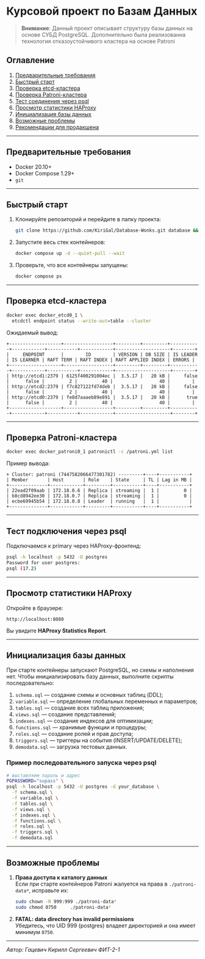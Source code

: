 # Курсовой проект по Базам Данных

> **Внимание**: Данный проект описывает структуру базы данных на основе СУБД PostgreSQL. Дополнительно была реализованна технология отказоустойчивого кластера на основе Patroni

## Оглавление

1. [Предварительные требования](#предварительные-требования)
2. [Быстрый старт](#быстрый-старт)
3. [Проверка etcd-кластера](#проверка-etcd-кластера)
4. [Проверка Patroni-кластера](#проверка-patroni-кластера)
5. [Тест соединения через psql](#тест-подключения-через-psql)
6. [Просмотр статистики HAProxy](#просмотр-статистики-haproxy)
7. [Инициализация базы данных](#инициализация-базы-данных)
8. [Возможные проблемы](#возможные-проблемы)
9. [Рекомендации для продакшена](#рекомендации-для-продакшена)

---

## Предварительные требования

- Docker 20.10+
- Docker Compose 1.29+
- `git`

---

## Быстрый старт

1. Клонируйте репозиторий и перейдите в папку проекта:

   ```sh
   git clone https://github.com/KiriGal/Database-Wonks.git database && cd database
   ```

2. Запустите весь стек контейнеров:

   ```sh
   docker compose up -d --quiet-pull --wait
   ```

3. Проверьте, что все контейнеры запущены:

   ```sh
   docker compose ps
   ```

---

## Проверка etcd-кластера

```sh
docker exec docker_etcd0_1 \
  etcdctl endpoint status --write-out=table --cluster
```

Ожидаемый вывод:

```
+-------------------+------------------+---------+---------+-----------+------------+-----------+------------+--------------------+--------+
|     ENDPOINT      |        ID        | VERSION | DB SIZE | IS LEADER | IS LEARNER | RAFT TERM | RAFT INDEX | RAFT APPLIED INDEX | ERRORS |
+-------------------+------------------+---------+---------+-----------+------------+-----------+------------+--------------------+--------+
| http://etcd1:2379 | 6125f400291004ec |  3.5.17 |   20 kB |     false |      false |         2 |         40 |                 40 |        |
| http://etcd2:2379 | f7c827122fd74deb |  3.5.17 |   20 kB |     false |      false |         2 |         40 |                 40 |        |
| http://etcd0:2379 | fe8d7aaaeb89e891 |  3.5.17 |   20 kB |      true |      false |         2 |         40 |                 40 |        |
+-------------------+------------------+---------+---------+-----------+------------+-----------+------------+--------------------+--------+
```

---

## Проверка Patroni-кластера

```sh
docker exec docker_patroni0_1 patronictl -c /patroni.yml list
```

Пример вывода:

```
+ Cluster: patroni (7447582066477301782) ---------+----+-----------+
| Member       | Host       | Role    | State     | TL | Lag in MB |
+--------------+------------+---------+-----------+----+-----------+
| 22ead2f09aab | 172.18.0.6 | Replica | streaming |  1 |         0 |
| b8cd8942ee30 | 172.18.0.7 | Replica | streaming |  1 |         0 |
| ecbe69945b54 | 172.18.0.8 | Leader  | running   |  1 |           |
+--------------+------------+---------+-----------+----+-----------+
```

---

## Тест подключения через psql

Подключаемся к primary через HAProxy-фронтенд:

```sh
psql -h localhost -p 5432 -U postgres
Password for user postgres:
psql (17.2)
```

---

## Просмотр статистики HAProxy

Откройте в браузере:

```
http://localhost:8080
```

Вы увидите **HAProxy Statistics Report**.

---

## Инициализация базы данных

При старте контейнеры запускают PostgreSQL, но схемы и наполнения нет. Чтобы инициализировать базу данных, выполните скрипты последовательно:

1. `schema.sql` — создание схемы и основных таблиц (DDL);
2. `variable.sql` — определение глобальных переменных и параметров;
3. `tables.sql` — создание всех таблиц приложения;
4. `views.sql` — создание представлений;
5. `indexes.sql` — создание индексов для оптимизации;
6. `functions.sql` — хранимые функции и процедуры;
7. `roles.sql` — создание ролей и прав доступа;
8. `triggers.sql` — триггеры на события (INSERT/UPDATE/DELETE);
9. `demodata.sql` — загрузка тестовых данных.

### Пример последовательного запуска через psql

```sh
# выставляем пароль и адрес
PGPASSWORD="supass" \
psql -h localhost -p 5432 -U postgres -d your_database \
  -f schema.sql \
  -f variable.sql \
  -f tables.sql \
  -f views.sql \
  -f indexes.sql \
  -f functions.sql \
  -f roles.sql \
  -f triggers.sql \
  -f demodata.sql
```

---

## Возможные проблемы

1. **Права доступа к каталогу данных**\
   Если при старте контейнеров Patroni жалуется на права в `./patroni-data*`, исправьте их:

   ```sh
   sudo chown -R 999:999 ./patroni-data*
   sudo chmod 0750     ./patroni-data*
   ```

2. **FATAL: data directory has invalid permissions**\
   Убедитесь, что UID 999 (postgres) владеет директорией и она имеет минимум `0750`.

---

*Автор: Гацевич Кирилл Сергеевич ФИТ-2-1*

